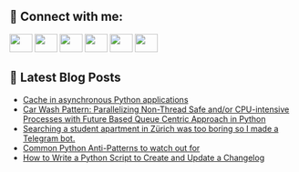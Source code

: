## 🔎 Connect with me:
[<img height="32" width="40" src="https://cdn.jsdelivr.net/npm/simple-icons@v5/icons/telegram.svg" />](https://t.me/bullbesh)
[<img height="32" width="40" src="https://cdn.jsdelivr.net/npm/simple-icons@v5/icons/vk.svg" />](https://vk.com/bullbesh)
[<img height="32" width="40" src="https://cdn.jsdelivr.net/npm/simple-icons@v5/icons/twitter.svg" />](https://twitter.com/bullbesh1)
[<img height="32" width="40" src="https://cdn.jsdelivr.net/npm/simple-icons@v5/icons/instagram.svg" />](https://www.instagram.com/bullbesh)
[<img height="32" width="40" src="https://cdn.jsdelivr.net/npm/simple-icons@v5/icons/reddit.svg" />](https://www.reddit.com/user/bullbesh)
[<img height="32" width="40" src="https://cdn.jsdelivr.net/npm/simple-icons@v5/icons/youtube.svg" />](https://www.youtube.com/channel/UCtfjRs6uzgq5mfm8S06WTcg)

## 📕 Latest Blog Posts
<!-- BLOG-POST-LIST:START -->
- [Cache in asynchronous Python applications](https://www.reddit.com/r/Python/comments/u9ihvl/cache_in_asynchronous_python_applications/)
- [Car Wash Pattern: Parallelizing Non-Thread Safe and/or CPU-intensive Processes with Future Based Queue Centric Approach in Python](https://www.reddit.com/r/Python/comments/u9hhmv/car_wash_pattern_parallelizing_nonthread_safe/)
- [Searching a student apartment in Zürich was too boring so I made a Telegram bot.](https://www.reddit.com/r/Python/comments/u9g6jb/searching_a_student_apartment_in_zürich_was_too/)
- [Common Python Anti-Patterns to watch out for](https://www.reddit.com/r/Python/comments/u9g5r7/common_python_antipatterns_to_watch_out_for/)
- [How to Write a Python Script to Create and Update a Changelog](https://www.reddit.com/r/Python/comments/u9dy34/how_to_write_a_python_script_to_create_and_update/)
<!-- BLOG-POST-LIST:END -->
